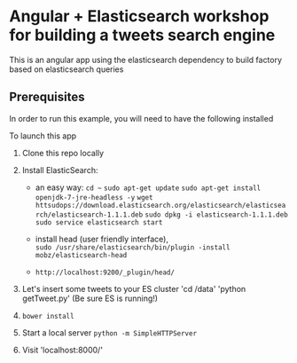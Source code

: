 
# Angular + Elasticsearch  workshop for building a tweets search engine

This is an angular app using the elasticsearch dependency to build factory based on elasticsearch queries

## Prerequisites

In order to run this example, you will need to have the following installed

To launch this app

1. Clone this repo locally

2. Install ElasticSearch:
	- an easy way: 
		`cd ~`
		`sudo apt-get update`
		`sudo apt-get install openjdk-7-jre-headless -y`
		`wget httsudops://download.elasticsearch.org/elasticsearch/elasticsearch/elasticsearch-1.1.1.deb`
		`sudo dpkg -i elasticsearch-1.1.1.deb`
		`sudo service elasticsearch start`

	- install head (user friendly interface),  
		`sudo /usr/share/elasticsearch/bin/plugin -install mobz/elasticsearch-head`

	- `http://localhost:9200/_plugin/head/`


3. Let's insert some tweets to your ES cluster
	'cd /data'
	'python getTweet.py' (Be sure ES is running!)

4. `bower install`

5. Start a local server 
	`python -m SimpleHTTPServer`
	
6. Visit 'localhost:8000/'